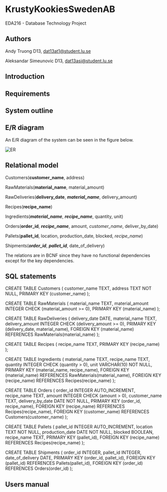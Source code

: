 # KrustyKookiesSwedenAB
EDA216 - Database Technology Project

## Authors
Andy Truong D13, dat13at1@student.lu.se

Aleksandar Simeunovic D13, dat13asi@student.lu.se

## Introduction

## Requirements

## System outline

## E/R diagram
An E/R diagram of the system can be seen in the figure below.

![ER](ER.png)

## Relational model
Customers(<strong>customer_name</strong>, address)

RawMaterials(<strong>material_name</strong>, material_amount)

RawDeliveries(<strong>delivery_date</strong>, <strong><em>material_name</em></strong>, delivery_amount)

Recipes(<strong>recipe_name</strong>)

Ingredients(<strong><em>material_name</em></strong>, <strong><em>recipe_name</em></strong>, quantity, unit)

Orders(<strong>order_id</strong>, <strong><em>recipe_name</em></strong>, amount, <em>customer_name</em>, deliver_by_date)

Pallets(<strong>pallet_id</strong>, location, production_date, blocked, <em>recipe_name</em>)

Shipments(<strong><em>order_id</em></strong>, <strong><em>pallet_id</em></strong>, date_of_delivery)

The relations are in BCNF since they have no functional dependencies except for the key dependencies.

## SQL statements
<div>
CREATE TABLE Customers (
  customer_name      TEXT,
  address            TEXT NOT NULL,
  PRIMARY KEY (customer_name)
);

CREATE TABLE RawMaterials (
  material_name      TEXT,
  material_amount    INTEGER CHECK (material_amount >= 0),
  PRIMARY KEY (material_name)
);

CREATE TABLE RawDeliveries (
  delivery_date         DATE,
  material_name         TEXT,
  delivery_amount       INTEGER CHECK (delivery_amount >= 0),
  PRIMARY KEY (delivery_date, material_name),
  FOREIGN KEY (material_name) REFERENCES RawMaterials(material_name)
);

CREATE TABLE Recipes (
  recipe_name    TEXT,
  PRIMARY KEY (recipe_name)
);

CREATE TABLE Ingredients (
  material_name    TEXT,
  recipe_name      TEXT,
  quantity         INTEGER CHECK (quantity > 0),
  unit             VARCHAR(10) NOT NULL,
  PRIMARY KEY (material_name, recipe_name),
  FOREIGN KEY (material_name) REFERENCES RawMaterials(material_name),
  FOREIGN KEY (recipe_name) REFERENCES Recipes(recipe_name)
);

CREATE TABLE Orders (
  order_id          INTEGER AUTO_INCREMENT,
  recipe_name       TEXT,
  amount            INTEGER CHECK (amount > 0),
  customer_name     TEXT,
  delivery_by_date  DATE NOT NULL,
  PRIMARY KEY (order_id, recipe_name),
  FOREIGN KEY (recipe_name) REFERENCES Recipes(recipe_name),
  FOREIGN KEY (customer_name) REFERENCES Customers(customer_name)
);

CREATE TABLE Pallets (
  pallet_id       INTEGER AUTO_INCREMENT,
  location        TEXT NOT NULL,
  production_date DATE NOT NULL,
  blocked         BOOLEAN,
  recipe_name     TEXT,
  PRIMARY KEY (pallet_id),
  FOREIGN KEY (recipe_name) REFERENCES Recipes(recipe_name)
);

CREATE TABLE Shipments (
  order_id          INTEGER,
  pallet_id         INTEGER,
  date_of_delivery  DATE,
  PRIMARY KEY (order_id, pallet_id),
  FOREIGN KEY (pallet_id) REFERENCES Pallets(pallet_id),
  FOREIGN KEY (order_id) REFERENCES Orders(order_id)
);
</div>

## Users manual
